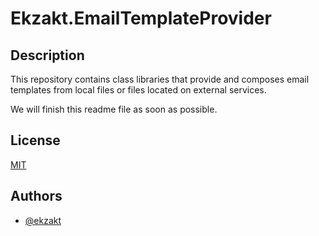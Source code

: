 # Ekzakt.EmailTemplateProvider


## Description
This repository contains class libraries that provide and composes email templates from local files or files located on external services.

We will finish this readme file as soon as possible.


## License
[MIT](https://choosealicense.com/licenses/mit/)


## Authors
- [@ekzakt](https://www.github.com/ekzakt)